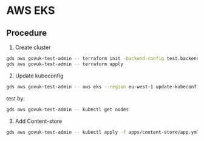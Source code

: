 # AWS EKS

## Procedure

1. Create cluster

```sh
gds aws govuk-test-admin -- terraform init -backend-config test.backend
gds aws govuk-test-admin -- terraform apply
```

2. Update kubeconfig

```sh
gds aws govuk-test-admin -- aws eks --region eu-west-1 update-kubeconfig --name fred
```

test by:

```sh
gds aws govuk-test-admin -- kubectl get nodes
```

3. Add Content-store

```sh
gds aws govuk-test-admin -- kubectl apply -f apps/content-store/app.yml
```
